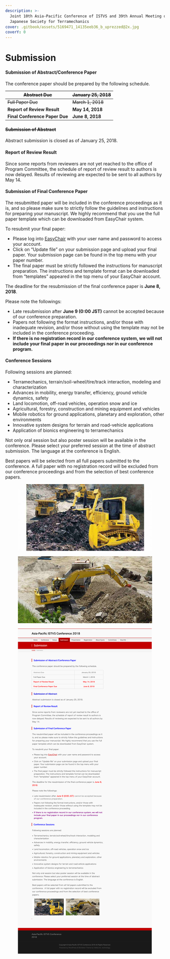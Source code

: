 ```yaml
---
description: >-
  Joint 10th Asia-Pacific Conference of ISTVS and 39th Annual Meeting of
  Japanese Society for Terramechanics
cover: .gitbook/assets/5169471_14135eeb36_b_uprezzed@2x.jpg
coverY: 0
---
```


# Submission

#### **Submission of Abstract/Conference Paper**

The conference paper should be prepared by the following schedule.

| ~~Abstract Due~~               | ~~January 25, 2018~~  |
| ------------------------------ | --------------------- |
| ~~Full Paper Due~~             | ~~March 1, 2018~~     |
| **Report of Review Result**    | **May 14, 2018**      |
| **Final Conference Paper Due** | **June 8, 2018**      |

#### ~~**Submission of Abstract**~~

Abstract submission is closed as of January 25, 2018.

#### **Report of Review Result**

Since some reports from reviewers are not yet reached to the office of Program Committee, the schedule of report of review result to authors is now delayed. Results of reviewing are expected to be sent to all authors by May 14.

#### Submission of Final Conference Paper

The resubmitted paper will be included in the conference proceedings as it is, and so please make sure to strictly follow the guidelines and instructions for preparing your manuscript. We highly recommend that you use the full paper template which can be downloaded from EasyChair system.

To resubmit your final paper:

* Please log into [EasyChair](https://easychair.org/) with your user name and password to access your account.
* Click on “Update file” on your submission page and upload your final paper. Your submission page can be found in the top menu with your paper number.
* The final paper must be strictly followed the instructions for manuscript preparation. The instructions and template format can be downloaded from “templates” appeared in the top menu of your EasyChair account.

The deadline for the resubmission of the final conference paper is **June 8, 2018**.

Please note the followings:

* Late resubmission after **June 9 (0:00 JST)** cannot be accepted because of our conference preparation.
* Papers not following the format instructions, and/or those with inadequate revision, and/or those without using the template may not be included in the conference proceeding.
* **If there is no registration record in our conference system, we will not include your final paper in our proceedings nor in our conference program.**

#### **Conference Sessions**

Following sessions are planned:

* Terramechanics, terrain/soil-wheel/tire/track interaction, modeling and characterization
* Advances in mobility, energy transfer, efficiency, ground vehicle dynamics, safety
* Land locomotion, off-road vehicles, operation snow and ice
* Agricultural, forestry, construction and mining equipment and vehicles
* Mobile robotics for ground applications, planetary and exploration, other environments
* Innovative system designs for terrain and road-vehicle applications
* Application of bionics engineering to terramechanics

Not only oral session but also poster session will be available in the conference. Please select your preferred session at the time of abstract submission. The language at the conference is English.

Best papers will be selected from all full papers submitted to the conference.  A full paper with no registration record will be excluded from our conference proceedings and from the selection of best conference papers.

<div>

<figure><img src=".gitbook/assets/image (1).png" alt=""><figcaption></figcaption></figure>

 

<figure><img src=".gitbook/assets/image.png" alt=""><figcaption></figcaption></figure>

</div>

<figure><img src=".gitbook/assets/archive_Submission.png" alt=""><figcaption></figcaption></figure>
